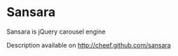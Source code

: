 Sansara
===============

Sansara is jQuery carousel engine

Description available on http://cheef.github.com/sansara

